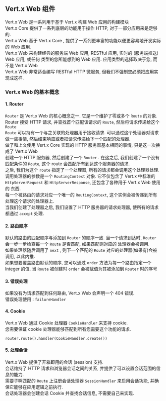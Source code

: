 ## Vert.x Web 组件
Vert.x Web 是一系列用于基于 Vert.x 构建 Web 应用的构建模块  
Vert.x Core 提供了一系列底层的功能用于操作 HTTP, 对于一部分应用来是足够的.  
Vert.x Web 基于 Vert.x Core , 提供了一系列更丰富的功能以便更容易地开发实际的 Web 应用.  
Vert.x Web 来构建经典的服务端 Web 应用, RESTful 应用, 实时的 (服务端推送) Web 应用, 或任何
类型的您所能想到的 Web 应用. 应用类型的选择取决于您, 而不是 Vert.x Web  
Vert.x Web 非常适合编写 RESTful HTTP 微服务, 但我们不强制您必须把应用实现成这样. 

### Vert.x Web 的基本概念
#### 1. Router 
`Router` 是 Vert.x Web 的核心概念之一. 它是一个维护了零或多个 `Route` 的对象.
Router 接受 HTTP 请求, 并查找首个匹配该请求的 `Route`, 然后将请求传递给这个 `Route`   
`Route` 可以持有一个与之关联的处理器用于接收请求. 可以通过这个处理器对请求做一些事情, 
然后结束响应或者把请求传递给下一个匹配的处理器.  
做了和上文使用 Vert.x Core 实现的 HTTP 服务器基本相同的事情, 只是这一次换成了 Vert.x Web  
创建一个 HTTP 服务器, 然后创建了一个 `Router` . 在这之后, 我们创建了一个没有匹配条件的 `Route`, 
这个 route 会匹配所有到达这个服务器的请求.  
之后, 我们为这个 `route` 指定了一个处理器, 所有的请求都会调用这个处理器处理.  
调用处理器的参数是一个 `RoutingContext` 对象. 它不仅包含了 Vert.x 中标准的 `HttpServerRequest` 和
`HttpServerResponse`, 还包含了各种用于 Vert.x Web 使用的 东西.  
每一个被路由的请求对应一个唯一的 `RoutingContext`, 这个实例会被传递到所有处理这个请求的处理器上.  
当我们创建了处理器之后, 我们设置了 HTTP 服务器的请求处理器, 使所有的请求都通过 `accept` 处理.  

#### 2. 路由顺序
默认的路由的匹配顺序与添加到 `Router` 的顺序一致.
当一个请求到达时, `Router` 会一步一步检查每一个 `Route` 是否匹配, 如果匹配则对应的
处理器会被调用.  
如果处理器随后调用了 `next` , 则下一个匹配的 `Route` 对应的处理器(如果有)会被调用, 以此内推.  
如果想要覆盖路由默认的顺序, 您可以通过 `order` 方法为每一个路由指定一个 Integer 的值.
当 `Route` 被创建时 `order` 会被赋值为其被添加到 `Router` 时的序号

#### 3. 错误处理 
如果没有为请求匹配到任何路由, Vert.x Web 会声明一个 404 错误.  
错误处理使用 : `failureHandler`
#### 4. Cookie
Vert.x Web 通过 Cookie 处理器 `CookieHandler` 来支持 cookie.  
您需要保证 cookie 处理器能够匹配到所有您需要这个功能的请求.
```$xslt
router.route().handler(CookieHandler.create())
```
#### 5. 处理会话
Vert.x Web 提供了开箱即用的会话 (session) 支持.  
会话维持了 HTTP 请求和浏览器会话之间的关系, 并提供了可以设置会话范围的信息的能力.  
需要子啊匹配的 `Route` 上注册会话处理器 `SessionHandler` 来启用会话功能, 并确保它能够在应用逻辑之前执行.  
会话处理器会创建会话 Cookie 并查找会话信息, 不需要自己来实现.  

